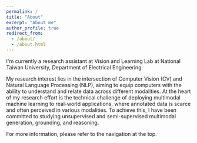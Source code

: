 ```yaml
---
permalink: /
title: "About"
excerpt: "About me"
author_profile: true
redirect_from: 
  - /about/
  - /about.html
---
```


I'm currently a research assistant at Vision and Learning Lab at National Taiwan University, Department of Electrical Engineering. 

My research interest lies in the intersection of Computer Vision (CV) and Natural Language Processing (NLP), aiming to equip computers with the ability to understand and relate data across different modalities. At the heart of my research effort is the technical challenge of deploying multimodal machine learning to real-world applications, where annotated data is scarce and often perceived in various modalities. To achieve this, I have been committed to studying unsupervised and semi-supervised multimodal generation, grounding, and reasoning.

For more information, please refer to the navigation at the top.
